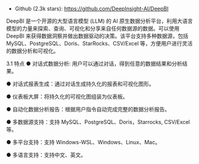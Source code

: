 - Github (2.3k stars): https://github.com/DeepInsight-AI/DeepBI

DeepBI 是一个开源的大型语言模型 (LLM) 的 AI 原生数据分析平台，利用大语言模型的力量来探索、查询、可视化和分享来自任何数据源的数据。可以使用 DeepBI 来获得数据洞察并做出数据驱动的决策。该平台支持多种数据源，包括 MySQL、PostgreSQL、Doris、StarRocks、CSV/Excel 等，方便用户进行灵活的数据分析和可视化。

3.1 特点
● 对话式数据分析: 用户可以通过对话，得到任意的数据结果和分析结果。

● 对话式报表生成：通过对话生成持久化的报表和可视化图形。

● 仪表板大屏：将持久化的可视化图组装为仪表板。

● 自动化数据分析报告：根据用户指令自动完成完整的数据分析报告。

● 多数据源支持：支持 MySQL、PostgreSQL、Doris，Starrocks, CSV/Excel等。

● 多平台支持：支持 Windows-WSL、Windows、Linux、Mac。

● 多语言支持：支持中文、英文。
